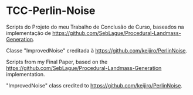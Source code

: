 # TCC-Perlin-Noise

Scripts do Projeto do meu Trabalho de Conclusão de Curso, baseados na implementação de https://github.com/SebLague/Procedural-Landmass-Generation.

Classe "ImprovedNoise" creditada à https://github.com/keijiro/PerlinNoise.

Scripts from my Final Paper, based on the https://github.com/SebLague/Procedural-Landmass-Generation implementation.

"ImprovedNoise" class credited to https://github.com/keijiro/PerlinNoise.
